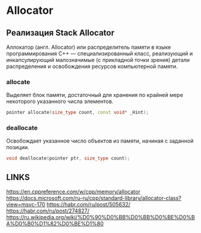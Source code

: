 # Allocator

## Реализация Stack Allocator

Аллокатор (англ. Allocator) или распределитель памяти в языке программирования C++ — специализированный класс,
реализующий и инкапсулирующий малозначимые (с прикладной точки зрения) детали распределения и освобождения ресурсов
компьютерной памяти.

### allocate
Выделяет блок памяти, достаточный для хранения по крайней мере некоторого указанного числа элементов.

```c++
pointer allocate(size_type count, const void* _Hint);
```

### deallocate
Освобождает указанное число объектов из памяти, начиная с заданной позиции.

```c++
void deallocate(pointer ptr, size_type count);
```

## LINKS
https://en.cppreference.com/w/cpp/memory/allocator
https://docs.microsoft.com/ru-ru/cpp/standard-library/allocator-class?view=msvc-170
https://habr.com/ru/post/505632/
https://habr.com/ru/post/274827/
https://ru.wikipedia.org/wiki/%D0%90%D0%BB%D0%BB%D0%BE%D0%BA%D0%B0%D1%82%D0%BE%D1%80
